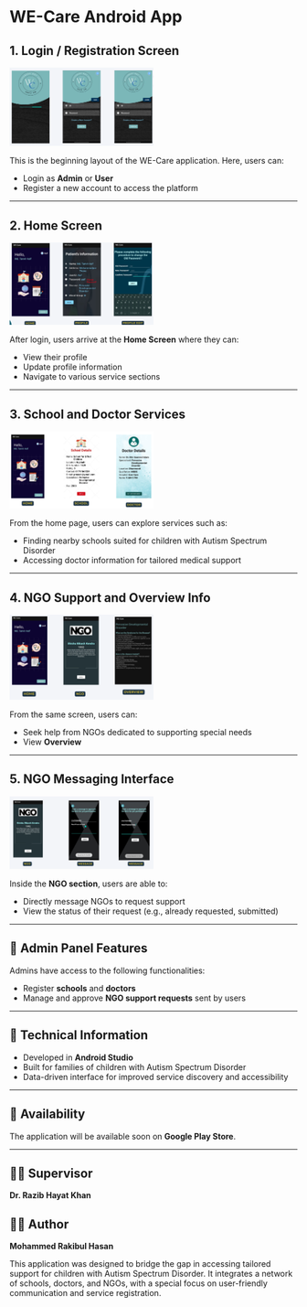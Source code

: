 # WE-Care Android App

## 1. Login / Registration Screen
<img src="./assets/1.png" alt="Login Screen" width="50%" />

This is the beginning layout of the WE-Care application. Here, users can:
- Login as **Admin** or **User**
- Register a new account to access the platform

---

## 2. Home Screen
<img src="./assets/2.png" alt="Home Screen" width="50%" />

After login, users arrive at the **Home Screen** where they can:
- View their profile
- Update profile information
- Navigate to various service sections

---

## 3. School and Doctor Services
<img src="./assets/3.png" alt="School and Doctor" width="50%" />

From the home page, users can explore services such as:
- Finding nearby schools suited for children with Autism Spectrum Disorder
- Accessing doctor information for tailored medical support

---

## 4. NGO Support and Overview Info
<img src="./assets/4.png" alt="NGO and Precaution" width="50%" />

From the same screen, users can:
- Seek help from NGOs dedicated to supporting special needs
- View **Overview**

---

## 5. NGO Messaging Interface
<img src="./assets/5.png" alt="NGO Messaging" width="50%" />

Inside the **NGO section**, users are able to:
- Directly message NGOs to request support
- View the status of their request (e.g., already requested, submitted)

---

## 🔧 Admin Panel Features

Admins have access to the following functionalities:
- Register **schools** and **doctors**
- Manage and approve **NGO support requests** sent by users

---

## 📱 Technical Information

- Developed in **Android Studio**
- Built for families of children with Autism Spectrum Disorder
- Data-driven interface for improved service discovery and accessibility

---

## 📲 Availability

The application will be available soon on **Google Play Store**.

---

## 👨‍🏫 Supervisor
**Dr. Razib Hayat Khan**

## 👨‍💻 Author
**Mohammed Rakibul Hasan**

This application was designed to bridge the gap in accessing tailored support for children with Autism Spectrum Disorder. It integrates a network of schools, doctors, and NGOs, with a special focus on user-friendly communication and service registration.

